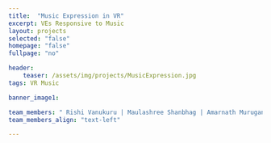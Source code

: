 ```yaml
---
title:  "Music Expression in VR"
excerpt: VEs Responsive to Music
layout: projects   
selected: "false"
homepage: "false"
fullpage: "no"

header:
    teaser: /assets/img/projects/MusicExpression.jpg
tags: VR Music

banner_image1:

team_members: " Rishi Vanukuru | Maulashree Shanbhag | Amarnath Murugan"
team_members_align: "text-left"

---
```

